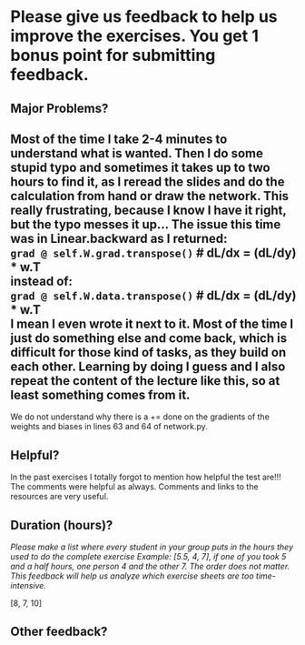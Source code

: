 # Please give us feedback to help us improve the exercises. You get 1 bonus point for submitting feedback.

## Major Problems?
Most of the time I take 2-4 minutes to understand what is wanted.  Then I do some stupid typo and sometimes it takes up to 
two hours to find it, as I reread the slides and do the calculation from hand or draw the network. This really 
frustrating, because I know I have it right, but the typo  messes it up... The issue this time was in Linear.backward as
I returned:\
`grad @ self.W.grad.transpose()`  # dL/dx = (dL/dy) * w.T
\
instead of:
\
`grad @ self.W.data.transpose()`  # dL/dx = (dL/dy) * w.T
\
I mean I even wrote it next to it. Most of the time I just do something else and come back, which is difficult for those
kind of tasks, as they build on each other. Learning by doing I guess and I also repeat the content of the lecture like
this, so at least something comes from it. 
------------------------------------------------------------------------------------------------------------------------
We do not understand why there is a += done on the gradients of the weights and biases in lines 63 and 64 of network.py. 

## Helpful?

In the past exercises I totally forgot to mention how helpful the test are!!! The comments were helpful as always.
Comments and links to the resources are very useful.

## Duration (hours)?

_Please make a list where every student in your group puts in the hours they used to do the complete exercise_
_Example: [5.5, 4, 7], if one of you took 5 and a half hours, one person 4 and the other 7. The order does not matter._
_This feedback will help us analyze which exercise sheets are too time-intensive._

[8, 7, 10]
## Other feedback?




